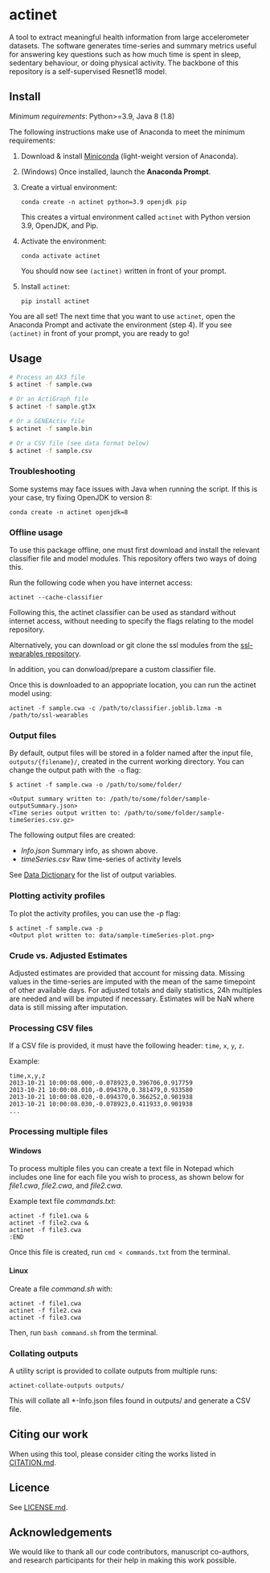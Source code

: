 # actinet

A tool to extract meaningful health information from large accelerometer datasets.
The software generates time-series and summary metrics useful for answering key questions such as how much time is spent in sleep, sedentary behaviour, or doing physical activity.
The backbone of this repository is a self-supervised Resnet18 model.

## Install

*Minimum requirements*: Python>=3.9, Java 8 (1.8)

The following instructions make use of Anaconda to meet the minimum requirements:

1. Download & install [Miniconda](https://docs.conda.io/en/latest/miniconda.html) (light-weight version of Anaconda).
1. (Windows) Once installed, launch the **Anaconda Prompt**.
1. Create a virtual environment:

    ```console
    conda create -n actinet python=3.9 openjdk pip
    ```

    This creates a virtual environment called `actinet` with Python version 3.9, OpenJDK, and Pip.
1. Activate the environment:

    ```console
    conda activate actinet
    ```

    You should now see `(actinet)` written in front of your prompt.
1. Install `actinet`:

    ```console
    pip install actinet
    ```

You are all set! The next time that you want to use `actinet`, open the Anaconda Prompt and activate the environment (step 4). If you see `(actinet)` in front of your prompt, you are ready to go!

## Usage

```bash
# Process an AX3 file
$ actinet -f sample.cwa

# Or an ActiGraph file
$ actinet -f sample.gt3x

# Or a GENEActiv file
$ actinet -f sample.bin

# Or a CSV file (see data format below)
$ actinet -f sample.csv
```

### Troubleshooting

Some systems may face issues with Java when running the script. If this is your case, try fixing OpenJDK to version 8:

```console
conda create -n actinet openjdk=8
```

### Offline usage

To use this package offline, one must first download and install the relevant classifier file and model modules.
This repository offers two ways of doing this.

Run the following code when you have internet access:
```console
actinet --cache-classifier
```
 
Following this, the actinet classifier can be used as standard without internet access, without needing to specify the flags relating to the model repository.
 
Alternatively, you can download or git clone the ssl modules from the [ssl-wearables repository](https://github.com/OxWearables/ssl-wearables).

In addition, you can donwload/prepare a custom classifier file.

Once this is downloaded to an appopriate location, you can run the actinet model using:
 
```console
actinet -f sample.cwa -c /path/to/classifier.joblib.lzma -m /path/to/ssl-wearables
```

### Output files

By default, output files will be stored in a folder named after the input file, `outputs/{filename}/`, created in the current working directory. You can change the output path with the `-o` flag:

```console
$ actinet -f sample.cwa -o /path/to/some/folder/

<Output summary written to: /path/to/some/folder/sample-outputSummary.json>
<Time series output written to: /path/to/some/folder/sample-timeSeries.csv.gz>
```

The following output files are created:

- *Info.json* Summary info, as shown above.
- *timeSeries.csv* Raw time-series of activity levels

See [Data Dictionary](https://biobankaccanalysis.readthedocs.io/en/latest/datadict.html) for the list of output variables.

### Plotting activity profiles

To plot the activity profiles, you can use the -p flag:

```console
$ actinet -f sample.cwa -p
<Output plot written to: data/sample-timeSeries-plot.png>
```

### Crude vs. Adjusted Estimates

Adjusted estimates are provided that account for missing data.
Missing values in the time-series are imputed with the mean of the same timepoint of other available days.
For adjusted totals and daily statistics, 24h multiples are needed and will be imputed if necessary.
Estimates will be NaN where data is still missing after imputation.

### Processing CSV files

If a CSV file is provided, it must have the following header: `time`, `x`, `y`, `z`.

Example:

```console
time,x,y,z
2013-10-21 10:00:08.000,-0.078923,0.396706,0.917759
2013-10-21 10:00:08.010,-0.094370,0.381479,0.933580
2013-10-21 10:00:08.020,-0.094370,0.366252,0.901938
2013-10-21 10:00:08.030,-0.078923,0.411933,0.901938
...
```

### Processing multiple files

#### Windows

To process multiple files you can create a text file in Notepad which includes one line for each file you wish to process, as shown below for *file1.cwa*, *file2.cwa*, and *file2.cwa*.

Example text file *commands.txt*:

```console
actinet -f file1.cwa &
actinet -f file2.cwa &
actinet -f file3.cwa 
:END
````

Once this file is created, run `cmd < commands.txt` from the terminal.

#### Linux

Create a file *command.sh* with:

```console
actinet -f file1.cwa
actinet -f file2.cwa
actinet -f file3.cwa
```

Then, run `bash command.sh` from the terminal.

### Collating outputs

A utility script is provided to collate outputs from multiple runs:

```console
actinet-collate-outputs outputs/
```

This will collate all *-Info.json files found in outputs/ and generate a CSV file.

## Citing our work

When using this tool, please consider citing the works listed in [CITATION.md](https://github.com/OxWearables/actinet/blob/main/CITATION.md).

## Licence

See [LICENSE.md](https://github.com/OxWearables/actinet/blob/main/LICENSE.md).

## Acknowledgements

We would like to thank all our code contributors, manuscript co-authors, and research participants for their help in making this work possible.
